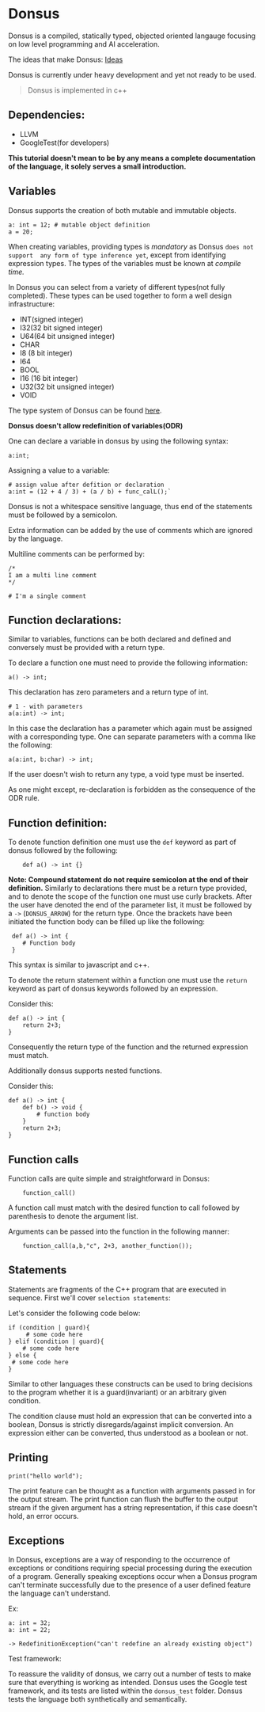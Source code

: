 # Donsus
Donsus is a compiled, statically typed, objected oriented langauge focusing on low level programming and AI acceleration.

The ideas that make Donsus: [Ideas](https://github.com/Hels15/Donsus/blob/main/ideas.txt)

Donsus is currently under heavy development and yet not ready to be used. 
> Donsus is implemented in c++

## Dependencies:

- LLVM
- GoogleTest(for developers)

**This tutorial doesn't mean to be by any means a complete documentation of the language, it solely
serves a small introduction.**

## Variables
Donsus supports the creation of both mutable and immutable objects.
```
a: int = 12; # mutable object definition
a = 20;
```
When creating variables, providing types is *mandatory* as Donsus `does not support 
any form of type inference yet`, except from identifying expression types. The types of the variables must be known at *compile time.*

In Donsus you can select from a variety of different types(not fully completed).
These types can be used together to form a well design infrastructure:

- INT(signed integer)
- I32(32 bit signed integer)
- U64(64 bit unsigned integer)
- CHAR
- I8 (8 bit integer)
- I64
- BOOL
- I16 (16 bit integer)
- U32(32 bit unsigned integer)
- VOID

The type system of Donsus can be found [here](https://github.com/Hels15/Donsus/blob/main/src/type.cc).

**Donsus doesn't allow redefinition of variables(ODR)**

One can declare a variable in donsus by using the following syntax:
```
a:int;
```

Assigning a value to a variable:
```
# assign value after defition or declaration
a:int = (12 + 4 / 3) + (a / b) + func_calL();` 
```
Donsus is not a whitespace sensitive language, 
thus end of the statements must be followed by a semicolon.

Extra information can be added by the use of comments which are ignored by the language.

Multiline comments can be performed by:

```
/* 
I am a multi line comment
*/

# I'm a single comment
```

## Function declarations:
Similar to variables, functions can be both declared and defined and conversely must be provided with a return type.

To declare a function one must need to provide the following information:
```
a() -> int;
```
This declaration has zero parameters and a return type of int.

```
# 1 - with parameters
a(a:int) -> int;
```
In this case the declaration has a parameter which again must be assigned with a corresponding type. One can separate parameters with a comma like the following:

```
a(a:int, b:char) -> int;
```

If the user doesn't wish to return any type, a void type must be inserted.

As one might except, re-declaration is forbidden as the consequence of the ODR rule. 

## Function definition:
To denote function definition one must use the `def` keyword as part of donsus followed by the following:
```
    def a() -> int {}
```

**Note: Compound statement do not require semicolon at the end of their definition.**
Similarly to declarations there must be a return type provided, and to denote the scope of the function one must use curly brackets. 
After the user have denoted the end of the parameter list, it must be followed by a `->` (`DONSUS_ARROW`) for the return type. 
Once the brackets have been initiated the function body can be filled up like the following:

```
 def a() -> int {
    # Function body
 }
```
This syntax is similar to javascript and c++. 

To denote the return statement within a function one must use the `return` keyword as part of donsus keywords followed by an expression. 

Consider this:
```
def a() -> int {
    return 2+3;
}
```
Consequently the return type of the function and the returned expression must match.

Additionally donsus supports nested functions. 

Consider this:
```
def a() -> int {
    def b() -> void {
        # function body
    }   
    return 2+3;
}
```

## Function calls

Function calls are quite simple and straightforward in Donsus: 
```
    function_call()
```
A function call must match with the desired function to call followed by parenthesis to denote the argument list. 

Arguments can be passed into the function in the following manner: 

```
    function_call(a,b,"c", 2+3, another_function());
```


## Statements
Statements are fragments of the C++ program that are executed in sequence.
First we'll cover `selection statements`:

Let's consider the following code below:
```
if (condition | guard){
     # some code here
} elif (condition | guard){
    # some code here
} else {
 # some code here
}
```
Similar to other languages these constructs can be used to bring decisions to the program
whether it is a guard(invariant) or an arbitrary given condition.

The condition clause must hold an expression that can be converted into a boolean, Donsus
is strictly disregards/against implicit conversion. An expression either can be converted, thus 
understood as a boolean or not.

## Printing
```
print("hello world");
```
The print feature can be thought as a function with arguments passed in for
the output stream. The print function can flush the buffer to the output stream if the 
given argument has a string representation, if this case doesn't hold, an error occurs.


## Exceptions
In Donsus, exceptions are a way of responding to the occurrence of exceptions or 
conditions requiring special processing during the execution of a program. Generally 
speaking exceptions occur when a Donsus program can't terminate successfully due to the presence
of a user defined feature the language can't understand.

Ex:
```
a: int = 32;
a: int = 22;

-> RedefinitionException("can't redefine an already existing object")
```


Test framework:

To reassure the validity of donsus, we carry out a number of tests to make sure that everything is working as intended. Donsus uses the Google test framework,
and its tests are listed within the `donsus_test` folder. Donsus tests the language both synthetically and semantically. 







